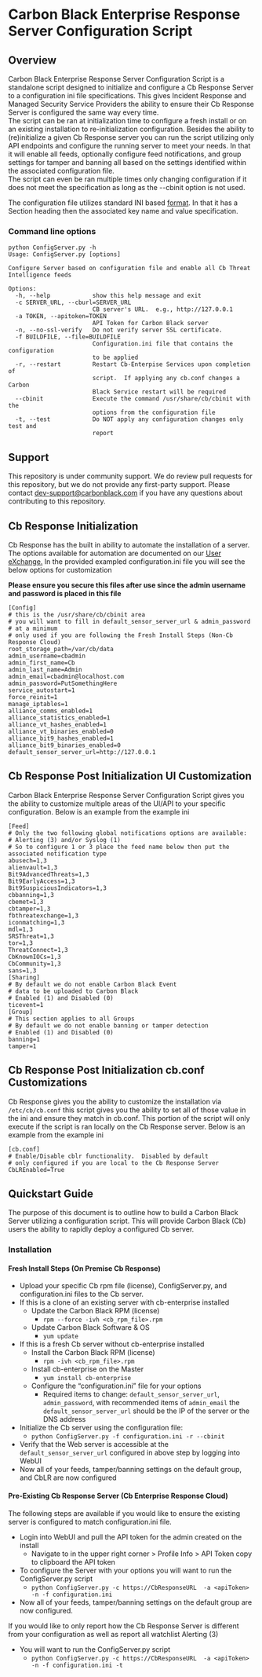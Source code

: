 # Carbon Black Enterprise Response Server Configuration Script

## Overview

Carbon Black Enterprise Response Server Configuration Script is a standalone script designed to
initialize and configure a Cb Response Server to a configuration ini file specifications.  This gives Incident Response
 and Managed Security Service Providers the ability to ensure their Cb Response Server is configured the same way every time.  
 The script can be ran at initialization time to configure a fresh install or on an existing installation to re-initialization 
 configuration.  Besides the ability to (re)initialize a given Cb Response server you can run the script utilizing only API endpoints 
 and configure the running server to meet your needs.  In that it will enable all feeds,  optionally configure feed notifications,
 and group settings for tamper and banning all based on the settings identified within the associated configuration file.  
 The script can even be ran multiple times only changing configuration if it does not meet the specification as long as the --cbinit option is not used.

The configuration file utilizes standard INI based [format](https://en.wikipedia.org/wiki/INI_file).  In that it has a Section heading then the associated key name and value specification.


### Command line options

```
python ConfigServer.py -h
Usage: ConfigServer.py [options]

Configure Server based on configuration file and enable all Cb Threat
Intelligence feeds

Options:
  -h, --help            show this help message and exit
  -c SERVER_URL, --cburl=SERVER_URL
                        CB server's URL.  e.g., http://127.0.0.1
  -a TOKEN, --apitoken=TOKEN
                        API Token for Carbon Black server
  -n, --no-ssl-verify   Do not verify server SSL certificate.
  -f BUILDFILE, --file=BUILDFILE
                        Configuration.ini file that contains the configuration
                        to be applied
  -r, --restart         Restart Cb-Enterpise Services upon completion of
                        script.  If applying any cb.conf changes a Carbon
                        Black Service restart will be required
  --cbinit              Execute the command /usr/share/cb/cbinit with the
                        options from the configuration file
  -t, --test            Do NOT apply any configuration changes only test and
                        report
```

## Support
This repository is under community support. We do review pull requests for this repository, but we do not provide any first-party support. Please contact dev-support@carbonblack.com if you have any questions about contributing to this repository.


## Cb Response Initialization 

Cb Response has the built in ability to automate the installation of a server.  The options available for automation are
documented on our [User eXchange.](https://community.carbonblack.com/docs/DOC-2245) In the provided exampled configuration.ini file
you will see the below options for customization

**Please ensure you secure this files after use since the admin username and password is placed in this file**

```
[Config]
# this is the /usr/share/cb/cbinit area
# you will want to fill in default_sensor_server_url & admin_password
# at a minimum 
# only used if you are following the Fresh Install Steps (Non-Cb Response Cloud)
root_storage_path=/var/cb/data
admin_username=cbadmin
admin_first_name=Cb
admin_last_name=Admin
admin_email=cbadmin@localhost.com
admin_password=PutSomethingHere
service_autostart=1
force_reinit=1
manage_iptables=1
alliance_comms_enabled=1
alliance_statistics_enabled=1
alliance_vt_hashes_enabled=1
alliance_vt_binaries_enabled=0
alliance_bit9_hashes_enabled=1
alliance_bit9_binaries_enabled=0
default_sensor_server_url=http://127.0.0.1
```
    
## Cb Response Post Initialization UI Customization

Carbon Black Enterprise Response Server Configuration Script gives you the ability to customize multiple areas
of the UI/API to your specific configuration.  Below is an example from the example ini

```
[Feed]
# Only the two following global notifications options are available: 
# Alerting (3) and/or Syslog (1) 
# So to configure 1 or 3 place the feed name below then put the associated notification type
abusech=1,3
alienvault=1,3
Bit9AdvancedThreats=1,3
Bit9EarlyAccess=1,3
Bit9SuspiciousIndicators=1,3
cbbanning=1,3
cbemet=1,3
cbtamper=1,3
fbthreatexchange=1,3
iconmatching=1,3
mdl=1,3
SRSThreat=1,3
tor=1,3
ThreatConnect=1,3
CbKnownIOCs=1,3
CbCommunity=1,3
sans=1,3
[Sharing]
# By default we do not enable Carbon Black Event
# data to be uploaded to Carbon Black
# Enabled (1) and Disabled (0)
ticevent=1
[Group]
# This section applies to all Groups
# By default we do not enable banning or tamper detection
# Enabled (1) and Disabled (0)
banning=1
tamper=1
```

## Cb Response Post Initialization cb.conf Customizations

Cb Response gives you the ability to customize the installation via `/etc/cb/cb.conf` this script gives you the ability to set all of those value in the ini and ensure they match in cb.conf.  This portion of the script will only execute if the script is ran locally on the Cb Response server.  Below is an example from the example ini

```
[cb.conf]
# Enable/Disable cblr functionality.  Disabled by default
# only configured if you are local to the Cb Response Server
CbLREnabled=True
```

## Quickstart Guide

The purpose of this document is to outline how to build a Carbon Black Server utilizing a configuration script.  This will provide Carbon Black (Cb) users the ability to rapidly deploy a configured Cb server. 

### Installation

#### Fresh Install Steps (On Premise Cb Response)

- Upload your specific Cb rpm file (license), ConfigServer.py, and configuration.ini files to the Cb server.
- If this is a clone of an existing server with cb-enterprise installed
    - Update the Carbon Black RPM (license)
        - `rpm --force -ivh <cb_rpm_file>.rpm`
    - Update Carbon Black Software & OS
        - `yum update`
- If this is a fresh Cb server without cb-enterprise installed
    - Install the Carbon Black RPM (license)
        - `rpm -ivh <cb_rpm_file>.rpm`
    - Install cb-enterprise on the Master
        - `yum install cb-enterprise`
    - Configure the “configuration.ini” file for your options
        - Required items to change: `default_sensor_server_url`, `admin_password`, with recommended items of `admin_email`
the `default_sensor_server_url` should be the IP of the server or the DNS address
- Initialize the Cb server using the configuration file:
    - `python ConfigServer.py -f configuration.ini -r --cbinit`
- Verify that the Web server is accessible at the `default_sensor_server_url` configured in above step by logging into WebUI
- Now all of your feeds, tamper/banning settings on the default group, and CbLR are now configured

#### Pre-Existing Cb Response Server (Cb Enterprise Response Cloud)

The following steps are available if you would like to ensure the existing server is configured to match configuration.ini file.
- Login into WebUI and pull the API token for the admin created on the install
    - Navigate to <username> in the upper right corner > Profile Info > API Token
copy to clipboard the API token
- To configure the Server with your options you will want to run the ConfigServer.py script
    - `python ConfigServer.py -c https://CbResponseURL  -a <apiToken> -n -f configuration.ini`
- Now all of your feeds, tamper/banning settings on the default group are now configured.

If you would like to only report how the Cb Response Server is different from your configuration as well as report all watchlist Alerting (3)
- You will want to run the ConfigServer.py script
    - `python ConfigServer.py -c https://CbResponseURL  -a <apiToken> -n -f configuration.ini -t`
